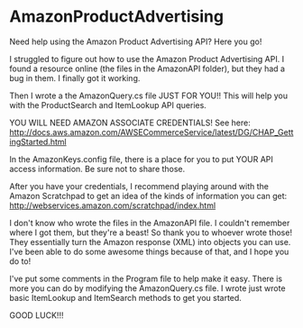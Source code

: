 # AmazonProductAdvertising
Need help using the Amazon Product Advertising API? Here you go!

I struggled to figure out how to use the Amazon Product Advertising API. I found a resource online (the files in the AmazonAPI folder), but they had a bug in them. I finally got it working.

Then I wrote a the AmazonQuery.cs file JUST FOR YOU!! This will help you with the ProductSearch and ItemLookup API queries. 

YOU WILL NEED AMAZON ASSOCIATE CREDENTIALS!
See here: http://docs.aws.amazon.com/AWSECommerceService/latest/DG/CHAP_GettingStarted.html

In the AmazonKeys.config file, there is a place for you to put YOUR API access information. Be sure not to share those. 

After you have your credentials, I recommend playing around with the Amazon Scratchpad to get an idea of the kinds of information you can get:
http://webservices.amazon.com/scratchpad/index.html


I don't know who wrote the files in the AmazonAPI file. I couldn't remember where I got them, but they're a beast! So thank you to whoever wrote those! They essentially turn the Amazon response (XML) into objects you can use. I've been able to do some awesome things because of that, and I hope you do to!

I've put some comments in the Program file to help make it easy. There is more you can do by modifying the AmazonQuery.cs file. I wrote just wrote basic ItemLookup and ItemSearch methods to get you started. 

GOOD LUCK!!!
